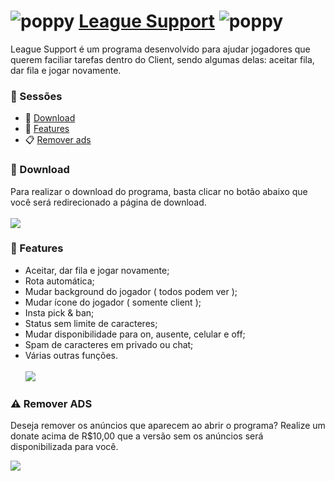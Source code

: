 # ![poppy](https://cdn.glitch.com/d5849b6d-b525-43f0-a87c-280ff619d588%2FWebp.net-resizeimage%20(2).png?v=1627787432690) [League Support](https://www.mediafire.com/file/u7gevii3tv5dbrw/LeagueSupport.rar/file) ![poppy](https://cdn.glitch.com/d5849b6d-b525-43f0-a87c-280ff619d588%2FWebp.net-resizeimage%20(2).png?v=1627787432690)
League Support é um programa desenvolvido para ajudar jogadores que querem faciliar tarefas dentro do Client, sendo algumas delas: aceitar fila, dar fila e jogar novamente.

### 📁 Sessões
- 🎁 [Download](#download)
- 📜 [Features](#features)
- 📋 [Remover ads](#ads)

<a name="download"></a>
### 🎁 Download
Para realizar o download do programa, basta clicar no botão abaixo que você será redirecionado a página de download.<br/><br/>
[<img src="https://www.atepi.com.br/wp-content/uploads/2019/04/bot%C3%A3o-download.png">](https://youtube.com/)

<a name="features"></a>
### 📜 Features
- Aceitar, dar fila e jogar novamente;
- Rota automática;
- Mudar background do jogador ( todos podem ver );
- Mudar ícone do jogador ( somente client );
- Insta pick & ban;
- Status sem limite de caracteres;
- Mudar disponibilidade para on, ausente, celular e off;
- Spam de caracteres em privado ou chat;
- Várias outras funções.<br /><br />
![](https://cdn.discordapp.com/attachments/873959321376018462/897906295196225566/WinchesterDev.gif)

<a name="ads"></a>
### ⚠ Remover ADS
Deseja remover os anúncios que aparecem ao abrir o programa? Realize um donate acima de R$10,00 que a versão sem os anúncios será disponibilizada para você. 

[<img src="https://i.imgur.com/h6CM9tR.jpg">](https://app.picpay.com/user/winchesterdeveloper)
